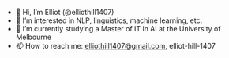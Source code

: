 - 👋 Hi, I’m Elliot (@elliothill1407)
- 👀 I’m interested in NLP, linguistics, machine learning, etc.
- 🌱 I’m currently studying a Master of IT in AI at the University of Melbourne
- 📫 How to reach me: elliothill1407@gmail.com, elliot-hill-1407

<!---
elliothill1407/elliothill1407 is a ✨ special ✨ repository because its `README.md` (this file) appears on your GitHub profile.
You can click the Preview link to take a look at your changes.
--->
